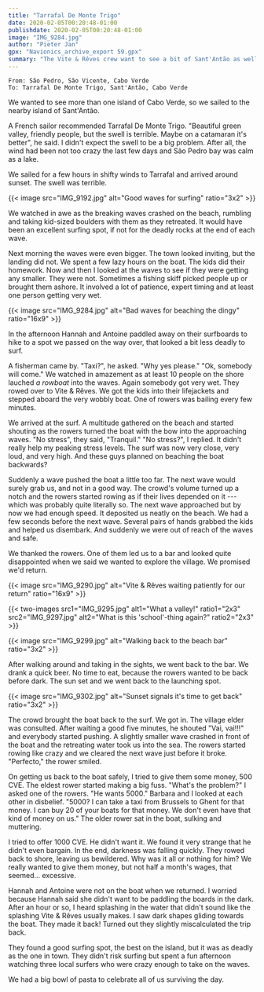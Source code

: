 ```yaml
---
title: "Tarrafal De Monte Trigo"
date: 2020-02-05T00:20:48-01:00
publishdate: 2020-02-05T00:20:48-01:00
image: "IMG_9284.jpg"
author: "Pieter Jan"
gpx: "Navionics_archive_export 59.gpx"
summary: "The Vite & Rêves crew want to see a bit of Sant'Antão as well and sail to Tarrafal."
---
```


`From: São Pedro, São Vicente, Cabo Verde`<br/>
`To: Tarrafal De Monte Trigo, Sant'Antão, Cabo Verde`

We wanted to see more than one island of Cabo Verde, so we sailed to the nearby island of Sant'Antão.

A French sailor recommended Tarrafal De Monte Trigo. "Beautiful green valley, friendly people, but the swell is terrible. Maybe on a catamaran it's better", he said. I didn't expect the swell to be a big problem. After all, the wind had been not too crazy the last few days and São Pedro bay was calm as a lake.

We sailed for a few hours in shifty winds to Tarrafal and arrived around sunset. The swell was terrible.

{{< image src="IMG_9192.jpg" alt="Good waves for surfing" ratio="3x2" >}}

We watched in awe as the breaking waves crashed on the beach, rumbling and taking kid-sized boulders with them as they retreated. It would have been an excellent surfing spot, if not for the deadly rocks at the end of each wave.

Next morning the waves were even bigger. The town looked inviting, but the landing did not. We spent a few lazy hours on the boat. The kids did their homework. Now and then I looked at the waves to see if they were getting any smaller. They were not. Sometimes a fishing skiff picked people up or brought them ashore. It involved a lot of patience, expert timing and at least one person getting very wet.

{{< image src="IMG_9284.jpg" alt="Bad waves for beaching the dingy" ratio="16x9" >}}

In the afternoon Hannah and Antoine paddled away on their surfboards to hike to a spot we passed on the way over, that looked a bit less deadly to surf.

A fisherman came by. "Taxi?", he asked. "Why yes please." "Ok, somebody will come." We watched in amazement as at least 10 people on the shore lauched _a rowboat_ into the waves. Again somebody got very wet. They rowed over to Vite & Rêves. We got the kids into their lifejackets and stepped aboard the very wobbly boat. One of rowers was bailing every few minutes.

We arrived at the surf. A multitude gathered on the beach and started shouting as the rowers turned the boat with the bow into the approaching waves. "No stress", they said, "Tranquil." "No stress?", I replied. It didn't really help my peaking stress levels. The surf was now very close, very loud, and very high. And these guys planned on beaching the boat backwards?

Suddenly a wave pushed the boat a little too far. The next wave would surely grab us, and not in a good way. The crowd's volume turned up a notch and the rowers started rowing as if their lives depended on it --- which was probably quite literally so. The next wave approached but by now we had enough speed. It deposited us neatly on the beach. We had a few seconds before the next wave. Several pairs of hands grabbed the kids and helped us disembark. And suddenly we were out of reach of the waves and safe.

We thanked the rowers. One of them led us to a bar and looked quite disappointed when we said we wanted to explore the village. We promised we'd return.


{{< image src="IMG_9290.jpg" alt="Vite & Rêves waiting patiently for our return" ratio="16x9" >}}

{{< two-images src1="IMG_9295.jpg" alt1="What a valley!" ratio1="2x3" src2="IMG_9297.jpg" alt2="What is this 'school'-thing again?" ratio2="2x3" >}}

{{< image src="IMG_9299.jpg" alt="Walking back to the beach bar" ratio="3x2" >}}

After walking around and taking in the sights, we went back to the bar. We drank a quick beer. No time to eat, because the rowers wanted to be back before dark. The sun set and we went back to the launching spot.

{{< image src="IMG_9302.jpg" alt="Sunset signals it's time to get back" ratio="3x2" >}}

The crowd brought the boat back to the surf. We got in. The village elder was consulted. After waiting a good five minutes, he shouted "Vai, vai!!!" and everybody started pushing. A slightly smaller wave crashed in front of the boat and the retreating water took us into the sea. The rowers started rowing like crazy and we cleared the next wave just before it broke. "Perfecto," the rower smiled.

On getting us back to the boat safely, I tried to give them some money, 500 CVE. The eldest rower started making a big fuss. "What's the problem?" I asked one of the rowers. "He wants 5000." Barbara and I looked at each other in disbelief. "5000? I can take a taxi from Brussels to Ghent for that money. I can buy 20 of your boats for that money. We don't even have that kind of money on us." The older rower sat in the boat, sulking and muttering.

I tried to offer 1000 CVE. He didn't want it. We found it very strange that he didn't even bargain. In the end, darkness was falling quickly. They rowed back to shore, leaving us bewildered. Why was it all or nothing for him? We really wanted to give them money, but not half a month's wages, that seemed... excessive.

Hannah and Antoine were not on the boat when we returned. I worried because Hannah said she didn't want to be paddling the boards in the dark. After an hour or so, I heard splashing in the water that didn't sound like the splashing Vite & Rêves usually makes. I saw dark shapes gliding towards the boat. They made it back! Turned out they slightly miscalculated the trip back.

They found a good surfing spot, the best on the island, but it was as deadly as the one in town. They didn't risk surfing but spent a fun afternoon watching three local surfers who were crazy enough to take on the waves.

We had a big bowl of pasta to celebrate all of us surviving the day.

